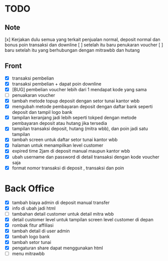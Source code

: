 # TODO

## Note

[x] Kerjakan dulu semua yang terkait penjualan normal, deposit normal dan bonus poin transaksi dan downline
[ ] setelah itu baru penukaran voucher
[ ] baru setelah itu yang berhubungan dengan mitrawbb dan hutang

## Front

-   [x] transaksi pembelian
-   [x] transaksi pembelian + dapat poin downline
-   [x] [BUG] pembelian voucher lebih dari 1 mendapat kode yang sama
-   [ ] penuakaran voucher
-   [x] tambah metode topup deposit dengan setor tunai kantor wbb
-   [x] mengubah metode pembayaran deposit dengan daftar bank seperti deposit dan tampil logo bank
-   [x] tampilan keranjang jadi lebih seperti tokped dengan metode pembayaran deposit atau hutang jika tersedia
-   [x] tampilan transaksi deposit, hutang (mitra wbb), dan poin jadi satu tampilan
-   [x] tambah screen untuk daftar setor tunai kantor wbb
-   [x] halaman untuk menampilkan level customer
-   [x] expired time 2jam di deposit manual maupun kantor wbb
-   [x] ubah username dan password di detail transaksi dengan kode voucher saja
-   [x] format nomor transaksi di deposit , transaksi dan poin

# Back Office

-   [x] tambah biaya admin di deposit manual transfer
-   [x] info di ubah jadi html
-   [ ] tambahan detail customer untuk detail mitra wbb
-   [x] detail customer level untuk tampilan screen level customer di depan
-   [x] rombak fitur affiliasi
-   [x] tambah detail di user admin
-   [x] tambah logo bank
-   [x] tambah setor tunai
-   [x] pengaturan share dapat menggunakan html
-   [ ] menu mitrawbb
